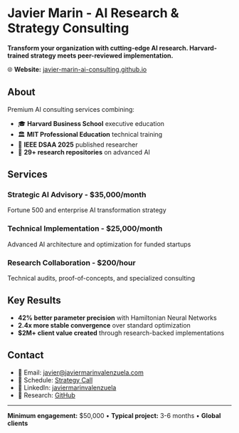 # Javier Marin - AI Research & Strategy Consulting

**Transform your organization with cutting-edge AI research. Harvard-trained strategy meets peer-reviewed implementation.**

🌐 **Website:** [javier-marin-ai-consulting.github.io](https://javihaus.github.io/javier-marin-ai-consulting/)

## About

Premium AI consulting services combining:
- 🎓 **Harvard Business School** executive education
- 🏛️ **MIT Professional Education** technical training  
- 📄 **IEEE DSAA 2025** published researcher
- 🔬 **29+ research repositories** on advanced AI

## Services

### Strategic AI Advisory - $35,000/month
Fortune 500 and enterprise AI transformation strategy

### Technical Implementation - $25,000/month  
Advanced AI architecture and optimization for funded startups

### Research Collaboration - $200/hour
Technical audits, proof-of-concepts, and specialized consulting

## Key Results

- **42% better parameter precision** with Hamiltonian Neural Networks
- **2.4x more stable convergence** over standard optimization
- **$2M+ client value created** through research-backed implementations

## Contact

- 📧 Email: [javier@javiermarinvalenzuela.com](mailto:javier@javiermarinvalenzuela.com)
- 📅 Schedule: [Strategy Call](https://calendly.com/javier-marin-ai/strategy-call)
- 💼 LinkedIn: [javiermarinvalenzuela](https://www.linkedin.com/in/javiermarinvalenzuela/)
- 🔬 Research: [GitHub](https://github.com/Javihaus)

---

**Minimum engagement:** $50,000 • **Typical project:** 3-6 months • **Global clients**